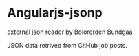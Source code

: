 Angularjs-jsonp
===============

external json reader by Bolorerden Bundgaa

JSON data retrived from GitHub job posts. 

